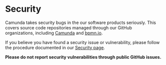 # Security

Camunda takes security bugs in the our software products seriously. This covers source code repositories managed through our GitHub organizations, including [Camunda](https://github.com/camunda) and [bpmn.io](https://github.com/bpmn-io).

If you believe you have found a security issue or vulnerability, please follow the procedure documented in our [Security page](https://camunda.com/security/).

__Please do not report security vulnerabilities through public GitHub issues.__
